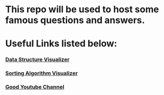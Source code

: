 # This repo will be used to host some famous questions and answers.


# Useful Links listed below:

### [Data Structure Visualizer](https://www.cs.usfca.edu/~galles/visualization/Algorithms.html)

### [Sorting Algorithm Visualizer](https://sadanandpai.github.io/sorting-visualizer/dist/)

### [Good Youtube Channel](https://www.youtube.com/@CodeVault)
